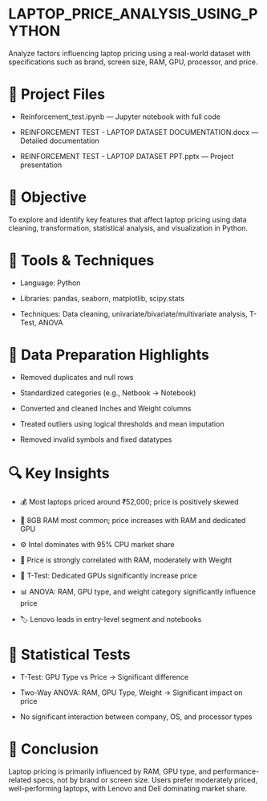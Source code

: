 # LAPTOP_PRICE_ANALYSIS_USING_PYTHON
 Analyze factors influencing laptop pricing using a real-world dataset with specifications such as brand, screen size, RAM, GPU, processor, and price.

# 📁 Project Files
* Reinforcement_test.ipynb — Jupyter notebook with full code

* REINFORCEMENT TEST - LAPTOP DATASET DOCUMENTATION.docx — Detailed documentation

* REINFORCEMENT TEST - LAPTOP DATASET PPT.pptx — Project presentation

# 🎯 Objective
  To explore and identify key features that affect laptop pricing using data cleaning, transformation, statistical analysis, and visualization in Python.

# 🧰 Tools & Techniques
* Language: Python

* Libraries: pandas, seaborn, matplotlib, scipy.stats

* Techniques: Data cleaning, univariate/bivariate/multivariate analysis, T-Test, ANOVA

# 🧹 Data Preparation Highlights
* Removed duplicates and null rows

* Standardized categories (e.g., Netbook → Notebook)

* Converted and cleaned Inches and Weight columns

* Treated outliers using logical thresholds and mean imputation

* Removed invalid symbols and fixed datatypes

# 🔍 Key Insights
* 💰 Most laptops priced around ₹52,000; price is positively skewed

* 💾 8GB RAM most common; price increases with RAM and dedicated GPU

* ⚙️ Intel dominates with 95% CPU market share

* 🧮 Price is strongly correlated with RAM, moderately with Weight

* 🧪 T-Test: Dedicated GPUs significantly increase price

* 📊 ANOVA: RAM, GPU type, and weight category significantly influence price

* 🏷️ Lenovo leads in entry-level segment and notebooks

# 🧪 Statistical Tests
* T-Test: GPU Type vs Price → Significant difference

* Two-Way ANOVA: RAM, GPU Type, Weight → Significant impact on price

* No significant interaction between company, OS, and processor types

# 📌 Conclusion
  Laptop pricing is primarily influenced by RAM, GPU type, and performance-related specs, not by brand or screen size. Users prefer moderately priced, well-performing laptops, with Lenovo and Dell dominating market share.
